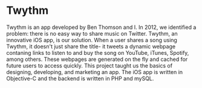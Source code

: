 # Twythm

Twythm is an app developed by Ben Thomson and I. In 2012, we identified a problem: there is no easy way to share music on Twitter. Twythm, an innovative iOS app, is our solution. When a user shares a song using Twythm, it doesn't just share the title- it tweets a dynamic webpage contaning links to listen to and buy the song on YouTube, iTunes, Spotify, among others. These webpages are generated on the fly and cached for future users to access quickly. This project taught us the basics of designing, developing, and marketing an app. The iOS app is written in Objective-C and the backend is written in PHP and mySQL.
